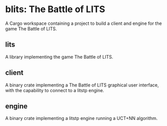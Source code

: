 
# blits: The Battle of LITS

A Cargo workspace containing a project to build a client and engine for the game The Battle of LITS.

## lits 

A library implementing the game The Battle of LITS.

## client 

A binary crate implementing a The Battle of LITS graphical user interface, with the capability to connect to a litstp engine.

## engine 

A binary crate implementing a litstp engine running a UCT+NN algorithm.
